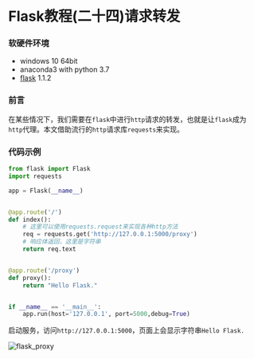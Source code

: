 # Flask教程(二十四)请求转发

### 软硬件环境

- windows 10 64bit
- anaconda3 with python 3.7
- [flask](https://xugaoxiang.com/tag/flask/) 1.1.2

### 前言

在某些情况下，我们需要在`flask`中进行`http`请求的转发，也就是让`flask`成为`http`代理。本文借助流行的`http`请求库`requests`来实现。

### 代码示例

```python
from flask import Flask
import requests

app = Flask(__name__)


@app.route('/')
def index():
    # 这里可以使用requests.request来实现各种http方法
    req = requests.get('http://127.0.0.1:5000/proxy')
    # 响应体返回，这里是字符串
    return req.text


@app.route('/proxy')
def proxy():
    return "Hello Flask."


if __name__ == '__main__':
    app.run(host='127.0.0.1', port=5000,debug=True)
```

启动服务，访问`http://127.0.0.1:5000`，页面上会显示字符串`Hello Flask.`

![flask_proxy](https://cdn.jsdelivr.net/gh/Killer-89757/PicBed/images/2024%2F05%2F6d1bee8c61840904-0e97ba.png)